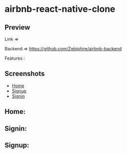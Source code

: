 # airbnb-react-native-clone

## Preview

Link => 

Backend => https://github.com/Zebiphire/airbnb-backend

Features : 

## Screenshots

* [Home](#home)
* [Signup](#signup)
* [Signin](#signin)

## Home:


## Signin:


## Signup:


